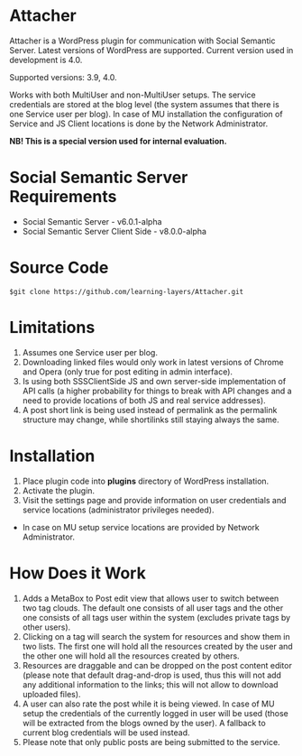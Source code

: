Attacher
========

Attacher is a WordPress plugin for communication with Social Semantic Server.
Latest versions of WordPress are supported. Current version used in development
is 4.0.

Supported versions: 3.9, 4.0.

Works with both MultiUser and non-MultiUser setups. The service credentials are
stored at the blog level (the system assumes that there is one Service user per
blog). In case of MU installation the configuration of Service and JS Client
locations is done by the Network Administrator.

**NB! This is a special version used for internal evaluation.**

Social Semantic Server Requirements
===================================

* Social Semantic Server - v6.0.1-alpha
* Social Semantic Server Client Side - v8.0.0-alpha

Source Code
===========

`$git clone https://github.com/learning-layers/Attacher.git`

Limitations
===========
1. Assumes one Service user per blog.
2. Downloading linked files would only work in latest versions of Chrome and
Opera (only true for post editing in admin interface).
3. Is using both SSSClientSide JS and own server-side implementation of API
calls (a higher probability for things to break with API changes and a need to
provide locations of both JS and real service addresses).
4. A post short link is being used instead of permalink as the permalink
structure may change, while shortilinks still staying always the same.

Installation
============

1. Place plugin code into **plugins** directory of WordPress installation.
2. Activate the plugin.
3. Visit the settings page and provide information on user credentials and
service locations (administrator privileges needed).
  * In case on MU setup service locations are provided by Network Administrator.

How Does it Work
================
1. Adds a MetaBox to Post edit view that allows user to switch between two
tag clouds. The default one consists of all user tags and the other one consists
of all tags user within the system (excludes private tags by other users).
2. Clicking on a tag will search the system for resources and show them in two
lists. The first one will hold all the resources created by the user and the
other one will hold all the resources created by others.
3. Resources are draggable and can be dropped on the post content editor (please
note that default drag-and-drop is used, thus this will not add any additional
information to the links; this will not allow to download uploaded files).
4. A user can also rate the post while it is being viewed. In case of MU
setup the credentials of the currently logged in user will be used (those will
be extracted from the blogs owned by the user). A fallback to current blog
credentials will be used instead.
5. Please note that only public posts are being submitted to the service.